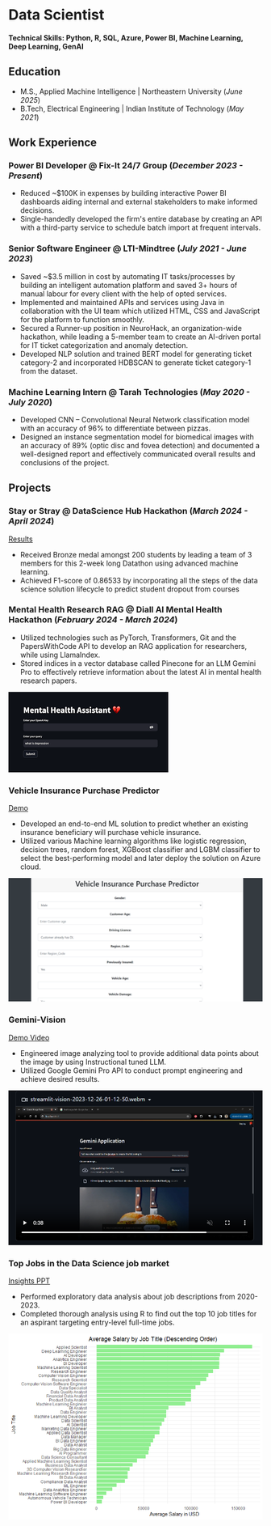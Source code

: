 # Data Scientist

#### Technical Skills: Python, R, SQL, Azure, Power BI, Machine Learning, Deep Learning, GenAI

## Education							       		
- M.S., Applied Machine Intelligence	| Northeastern University (_June 2025_)	 			        		
- B.Tech, Electrical Engineering | Indian Institute of Technology (_May 2021_)

## Work Experience
### Power BI Developer @ Fix-It 24/7 Group (_December 2023 - Present_) 
- Reduced ~$100K in expenses by building interactive Power BI dashboards aiding internal and external stakeholders to make informed decisions. 
- Single-handedly developed the firm's entire database by creating an API with a third-party service to schedule batch import at frequent intervals. 

### Senior Software Engineer @ LTI-Mindtree (_July 2021 - June 2023_)
- Saved ~$3.5 million in cost by automating IT tasks/processes by building an intelligent automation platform and saved 3+ hours of manual labour for every client with the help of opted services. 
- Implemented and maintained APIs and services using Java in collaboration with the UI team which utilized HTML, CSS and JavaScript for the platform to function smoothly.
- Secured a Runner-up position in NeuroHack, an organization-wide hackathon, while leading a 5-member team to create an AI-driven portal for IT ticket categorization and anomaly detection.
- Developed NLP solution and trained BERT model for generating ticket category-2 and incorporated HDBSCAN to generate ticket category-1 from the dataset.

### Machine Learning Intern @ Tarah Technologies (_May 2020 - July 2020_)
- Developed CNN – Convolutional Neural Network classification model with an accuracy of 96% to differentiate between pizzas.
- Designed an instance segmentation model for biomedical images with an accuracy of 89% (optic disc and fovea detection) and documented a well-designed report and effectively communicated overall results and conclusions of the project.

## Projects
### Stay or Stray @ DataScience Hub Hackathon (_March 2024 - April 2024_)
[Results](https://www.kaggle.com/competitions/stay-or-stray/leaderboard)
- Received Bronze medal amongst 200 students by leading a team of 3 members for this 2-week long Datathon using advanced machine learning.
- Achieved F1-score of 0.86533 by incorporating all the steps of the data science solution lifecycle to predict student dropout from courses

### Mental Health Research RAG @ Diall AI Mental Health Hackathon (_February 2024 - March 2024_)                        
- Utilized technologies such as PyTorch, Transformers, Git and the PapersWithCode API to develop an RAG application for researchers, while using LlamaIndex. 
- Stored indices in a vector database called Pinecone for an LLM Gemini Pro to effectively retrieve information about the latest AI in mental health research papers.

![RAG Application](/assets/img/RAG.png)

### Vehicle Insurance Purchase Predictor
[Demo](https://insurancepurchaseprediction.azurewebsites.net/predictdata)

- Developed an end-to-end ML solution to predict whether an existing insurance beneficiary will purchase vehicle insurance. 
- Utilized various Machine learning algorithms like logistic regression, decision trees, random forest, XGBoost classifier and LGBM classifier to select the best-performing model and later deploy the solution on Azure cloud.

![Insurance predictor](/assets/img/Vehicle-Insurance-Prediction.png)

### Gemini-Vision
[Demo Video](https://github.com/Nikhil-Doye/Gemini-Vision)

- Engineered image analyzing tool to provide additional data points about the image by using Instructional tuned LLM.
- Utilized Google Gemini Pro API to conduct prompt engineering and achieve desired results. 

![Gemini-Vision](/assets/img/Gemini-Vision.png)

### Top Jobs in the Data Science job market 
[Insights PPT](/assets/img/Doye_Project4.pptx)

- Performed exploratory data analysis about job descriptions from 2020-2023.
- Completed thorough analysis using R to find out the top 10 job titles for an aspirant targeting entry-level full-time jobs. 

![Job Title](/assets/img/final.png)
